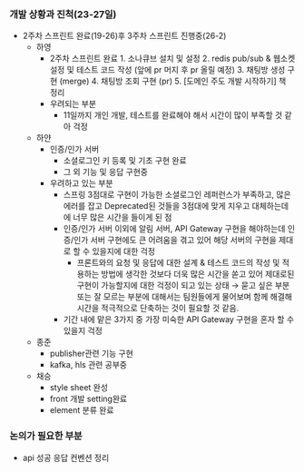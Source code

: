 ### **개발 상황과 진척(23-27일)**

- 2주차 스프린트 완료(19-26)후 3주차 스프린트 진행중(26-2)
  - 하영
    - 2주차 스프린트 완료
            1. 소나큐브 설치 및 설정
            2. redis pub/sub & 웹소켓 설정 및 테스트 코드 작성 (앞에 pr 머지 후 pr 올릴 예정)
            3. 채팅방 생성 구현 (merge)
            4. 채팅방 조회 구현 (pr)
            5. [도메인 주도 개발 시작하기] 책 정리
    - 우려되는 부분
      - 11일까지 개인 개발, 테스트를 완료해야 해서 시간이 많이 부족할 것 같아 걱정
  - 하얀
    - 인증/인가 서버
      - 소셜로그인 키 등록 및 기초 구현 완료
      - 그 외 기능 및 응답 구현중
    - 우려하고 있는 부분
      - 스프링 3점대로 구현이 가능한 소셜로그인 레퍼런스가 부족하고, 많은 에러를 잡고 Deprecated된 것들을 3점대에 맞게 지우고 대체하는데에 너무 많은 시간을 들이게 된 점
      - 인증/인가 서버 이외에 알림 서버, API Gateway 구현을 해야하는데 인증/인가 서버 구현에도 큰 어려움을 겪고 있어 해당 서버의 구현을 제대로 할 수 있을지에 대한 걱정
        - 프론트와의 요청 및 응답에 대한 설계 & 테스트 코드의 작성 및 적용하는 방법에 생각한 것보다 더욱 많은 시간을 쏟고 있어 제대로된 구현이 가능할지에 대한 걱정이 되고 있는 상태 → 묻고 싶은 부분 또는 잘 모르는 부분에 대해서는 팀원들에게 물어보며 함께 해결해 시간을 적극적으로 단축하는 것이 필요할 것 같음.
      - 기간 내에 맡은 3가지 중 가장 미숙한 API Gateway 구현을 혼자 할 수 있을지 걱정
  - 종준
    - publisher관련 기능 구현
    - kafka, hls 관련 공부중
  - 채승
    - style sheet 완성
    - front 개발 setting완료
    - element 분류 완료

### **논의가 필요한 부분**

- api 성공 응답 컨벤션 정리
